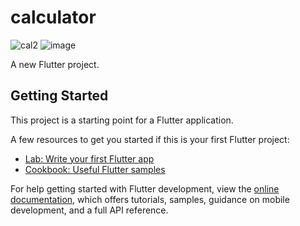 # calculator

![cal2](https://github.com/amithincode/Calculator/assets/154878153/f4db8379-32c2-4779-b3fb-043f9ee69c87)
![image](https://github.com/amithincode/Calculator/assets/154878153/e6740119-5310-4444-9300-ebed0ff14d55)



A new Flutter project.

## Getting Started

This project is a starting point for a Flutter application.

A few resources to get you started if this is your first Flutter project:

- [Lab: Write your first Flutter app](https://docs.flutter.dev/get-started/codelab)
- [Cookbook: Useful Flutter samples](https://docs.flutter.dev/cookbook)

For help getting started with Flutter development, view the
[online documentation](https://docs.flutter.dev/), which offers tutorials,
samples, guidance on mobile development, and a full API reference.
